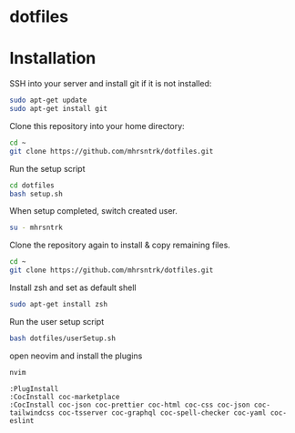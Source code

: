# dotfiles

# Installation

SSH into your server and install git if it is not installed:
```bash
sudo apt-get update
sudo apt-get install git
```

Clone this repository into your home directory:
```bash
cd ~
git clone https://github.com/mhrsntrk/dotfiles.git
```

Run the setup script
```bash
cd dotfiles
bash setup.sh
```

When setup completed, switch created user.
```bash
su - mhrsntrk
```

Clone the repository again to install & copy remaining files.
```bash
cd ~
git clone https://github.com/mhrsntrk/dotfiles.git
```

Install zsh and set as default shell
```bash
sudo apt-get install zsh
```

Run the user setup script
```bash
bash dotfiles/userSetup.sh
```

open neovim and install the plugins
```bash
nvim
```

```nvim
:PlugInstall
:CocInstall coc-marketplace
:CocInstall coc-json coc-prettier coc-html coc-css coc-json coc-tailwindcss coc-tsserver coc-graphql coc-spell-checker coc-yaml coc-eslint
```


